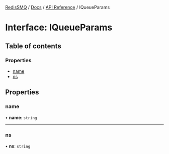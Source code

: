 [RedisSMQ](../../../README.md) / [Docs](../../README.md) / [API Reference](../README.md) / IQueueParams

# Interface: IQueueParams

## Table of contents

### Properties

- [name](IQueueParams.md#name)
- [ns](IQueueParams.md#ns)

## Properties

### name

• **name**: `string`

___

### ns

• **ns**: `string`
